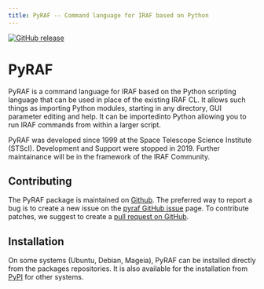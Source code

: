 ```yaml
---
title: PyRAF -- Command language for IRAF based on Python
---
```


[![GitHub release](https://img.shields.io/github/release/iraf-community/pyraf.svg)](https://github.com/iraf-community/pyraf/releases/latest)

# PyRAF

PyRAF is a command language for IRAF based on the Python scripting language
that can be used in place of the existing IRAF CL. It allows such things as
importing Python modules, starting in any directory, GUI parameter editing and
help. It can be importedinto Python allowing you to run IRAF commands from
within a larger script.

PyRAF was developed since 1999 at the Space Telescope Science Institute
(STScI). Development and Support were stopped in 2019. Further maintainance
will be in the framework of the IRAF Community.

## Contributing

The PyRAF package is maintained on
[Github](https://github.com/iraf-community/pyraf). The preferred way to report
a bug is to create a new issue on the [pyraf GitHub
issue](https://github.com/iraf-community/pyraf/issues) page.  To contribute
patches, we suggest to create a [pull request on
GitHub](https://github.com/iraf-community/pyraf/pulls).

## Installation

On some systems (Ubuntu, Debian, Mageia), PyRAF can be installed directly from
the packages repositories. It is also available for the installation from
[PyPI](https://pypi.org/project/pyraf/) for other systems.
